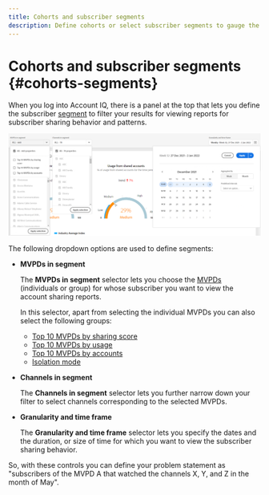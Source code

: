 ```yaml
---
title: Cohorts and subscriber segments
description: Define cohorts or select subscriber segments to gauge the account sharing possibilities and patterns of your channel viewers to use graphical tools and reports in Account IQ.
---
```


# Cohorts and subscriber segments {#cohorts-segments}

When you log into Account IQ, there is a panel at the top that lets you define the subscriber [segment](/help/AccountIQ/product-concepts.md#segment-segmet-def) to filter your results for viewing reports for subscriber sharing behavior and patterns.

![](assets/filter-panel.png)

The following dropdown options are used to define segments:

* **MVPDs in segment**

  The **MVPDs in segment** selector lets you choose the [MVPDs](/help/AccountIQ/product-concepts.md#mvpd-def) (individuals or group) for whose subscriber you want to view the account sharing reports.

  In this selector, apart from selecting the individual MVPDs you can also select the following groups:
  * [Top 10 MVPDs by sharing score](/help/AccountIQ/product-concepts.md#top-mvpds-def)
  * [Top 10 MVPDs by usage](/help/AccountIQ/product-concepts.md#top-mvpds-def)
  * [Top 10 MVPDs by accounts](/help/AccountIQ/product-concepts.md#top-mvpds-def)
  * [Isolation mode](/help/AccountIQ/isolation-mode.md)

* **Channels in segment**

  The **Channels in segment** selector lets you further narrow down your filter to select channels corresponding to the selected MVPDs.

  <!--For example, you can define your segment as the "subscribers of the MVPD A that watched the channels X, Y, and Z".-->

* **Granularity and time frame**
  
  The **Granularity and time frame** selector lets you specify the dates and the duration, or size of time for which you want to view the subscriber sharing behavior.
  
So, with these controls you can define your problem statement as "subscribers of the MVPD A that watched the channels X, Y, and Z in the month of May".
